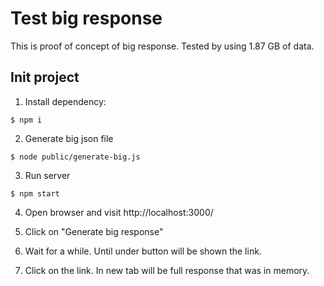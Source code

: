 Test big response
=================

This is proof of concept of big response. Tested by using 1.87 GB of data.

## Init project

1) Install dependency:
```
$ npm i
```

2) Generate big json file
```
$ node public/generate-big.js
```

3) Run server
```
$ npm start
```

4) Open browser and visit http://localhost:3000/

5) Click on "Generate big response"

6) Wait for a while. Until under button will be shown the link.

7) Click on the link. In new tab will be full response that was in memory.
